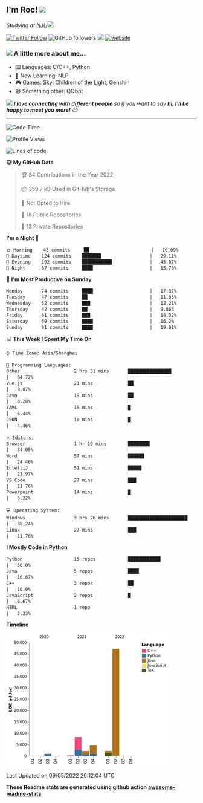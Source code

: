 <!-- <img align='right' src="https://media.giphy.com/media/M9gbBd9nbDrOTu1Mqx/giphy.gif" width="230"> -->
<h2>I'm Roc! <img src="https://media.giphy.com/media/12oufCB0MyZ1Go/giphy.gif" width="50"></h2>
<p><em>Studying at <a href="http://www.nju.edu.cn">NJU</a><img src="https://media.giphy.com/media/WUlplcMpOCEmTGBtBW/giphy.gif" width="50"> 
</em></p>

[![Twitter Follow](https://img.shields.io/twitter/follow/Roc78862980?label=Follow)](https://twitter.com/intent/follow?screen_name=Roc78862980)
![GitHub followers](https://img.shields.io/github/followers/roc136?label=Follow&style=social)
![](https://visitor-badge.glitch.me/badge?page_id=Roc136.Roc136)
[![website](https://img.shields.io/badge/Website-46a2f1.svg?&style=flat-square&logo=Google-Chrome&logoColor=white&link=https://blog.roc136.top)](https://blog.roc136.top)
<!-- ![Waka Readme](https://github.com/anmol098/anmol098/workflows/Waka%20Readme/badge.svg) -->
<!-- [![Linkedin: anmol](https://img.shields.io/badge/-anmol-blue?style=flat-square&logo=Linkedin&logoColor=white&link=https://www.linkedin.com/in/anmol-p-singh/)](https://www.linkedin.com/in/anmol-p-singh/) -->

### <img src="https://media.giphy.com/media/VgCDAzcKvsR6OM0uWg/giphy.gif" width="50"> A little more about me...  

- ⌨️ Languages: C/C++, Python
- 🌱 Now Learning: NLP
- 🎮 Games: Sky: Children of the Light, Genshin
- 😄 Something other: QQbot

<img src="https://media.giphy.com/media/LnQjpWaON8nhr21vNW/giphy.gif" width="60"> <em><b>I love connecting with different people</b> so if you want to say <b>hi, I'll be happy to meet you more!</b> 😊</em>

---
<!--START_SECTION:waka-->
![Code Time](http://img.shields.io/badge/Code%20Time-0-blue)

![Profile Views](http://img.shields.io/badge/Profile%20Views-4-blue)

![Lines of code](https://img.shields.io/badge/From%20Hello%20World%20I%27ve%20Written-66%20Thousand%20lines%20of%20code-blue)

**🐱 My GitHub Data** 

> 🏆 84 Contributions in the Year 2022
 > 
> 📦 359.7 kB Used in GitHub's Storage 
 > 
> 🚫 Not Opted to Hire
 > 
> 📜 18 Public Repositories 
 > 
> 🔑 13 Private Repositories  
 > 
**I'm a Night 🦉** 

```text
🌞 Morning    43 commits     ██                       |   10.09% 
🌆 Daytime    124 commits    ███████                  |   29.11% 
🌃 Evening    192 commits    ███████████              |   45.07% 
🌙 Night      67 commits     ████                     |   15.73%

```
📅 **I'm Most Productive on Sunday** 

```text
Monday       74 commits     ████                     |   17.37% 
Tuesday      47 commits     ██                       |   11.03% 
Wednesday    52 commits     ███                      |   12.21% 
Thursday     42 commits     ██                       |   9.86% 
Friday       61 commits     ███                      |   14.32% 
Saturday     69 commits     ████                     |   16.2% 
Sunday       81 commits     ████                     |   19.01%

```


📊 **This Week I Spent My Time On** 

```text
⌚︎ Time Zone: Asia/Shanghai

💬 Programming Languages: 
Other                    2 hrs 31 mins       ████████████████         |   64.72% 
Vue.js                   21 mins             ██                       |   9.07% 
Java                     19 mins             ██                       |   8.28% 
YAML                     15 mins             █                        |   6.44% 
JSON                     10 mins             █                        |   4.46%

🔥 Editors: 
Browser                  1 hr 19 mins        ████████                 |   34.05% 
Word                     57 mins             ██████                   |   24.46% 
IntelliJ                 51 mins             █████                    |   21.97% 
VS Code                  27 mins             ███                      |   11.76% 
Powerpoint               14 mins             █                        |   6.22%

💻 Operating System: 
Windows                  3 hrs 26 mins       ██████████████████████   |   88.24% 
Linux                    27 mins             ███                      |   11.76%

```

**I Mostly Code in Python** 

```text
Python                   15 repos            ████████████             |   50.0% 
Java                     5 repos             ████                     |   16.67% 
C++                      3 repos             ██                       |   10.0% 
JavaScript               2 repos             █                        |   6.67% 
HTML                     1 repo                                       |   3.33%

```


**Timeline**

![Chart not found](https://raw.githubusercontent.com/Roc136/Roc136/master/charts/bar_graph.png) 


 Last Updated on 09/05/2022 20:12:04 UTC
<!--END_SECTION:waka-->

**These Readme stats are generated using github action [awesome-readme-stats](https://github.com/Roc136/waka-readme-stats)**
